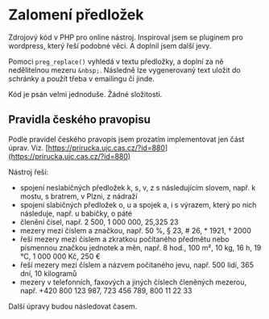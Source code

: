 # Zalomení předložek

Zdrojový kód v PHP pro online nástroj. Inspiroval jsem se pluginem pro wordpress, který řeší podobné věci. A doplnil jsem další jevy. 

Pomoci ```preg_replace()``` vyhledá v textu předložky, a doplní za ně nedělitelnou mezeru ```&nbsp;```. Následně lze vygenerovaný text uložit do schránky a použít třeba v emailingu či jinde.

Kód je psán velmi jednoduše. Žádné složitosti.

## Pravidla českého pravopisu

Podle pravidel českého pravopis jsem prozatím implementovat jen část úprav. Viz. [https://prirucka.ujc.cas.cz/?id=880](https://prirucka.ujc.cas.cz/?id=880)

Nástroj řeší:
- spojení neslabičných předložek k, s, v, z s následujícím slovem, např. k mostu, s bratrem, v Plzni, z nádraží
- spojení slabičných předložek o, u a spojek a, i s výrazem, který po nich následuje, např. u babičky, o páté
- členění čísel, např. 2 500, 1 000 000, 25,325 23
- mezery mezi číslem a značkou, např. 50 %, § 23, # 26, * 1921, † 2000
- řeší mezery mezi číslem a zkratkou počítaného předmětu nebo písmennou značkou jednotek a měn, např. 8 hod., 100 m², 10 kg, 16 h, 19 °C, 1 000 000 Kč, 250 €
- řeší mezery mezi číslem a názvem počítaného jevu, např. 500 lidí, 365 dní, 10 kilogramů
- mezery v telefonních, faxových a jiných číslech členěných mezerou, např. +420 800 123 987, 723 456 789, 800 11 22 33

Další úpravy budou následovat časem.